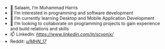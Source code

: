 - 👋 Salaam, I’m Muhammad Harris
- 👀 I’m interested in programming and software development
- 🌱 I’m currently learning Desktop and Mobile Application Development
- 💞️ I’m looking to collaborate on programming projects to gain experience and build relations and skills
- 📫 LinkedIn: *https://www.linkedin.com/in/scyonix/*
- Reddit: *[u/MHN_17](https://www.reddit.com/user/MHN_17)*
